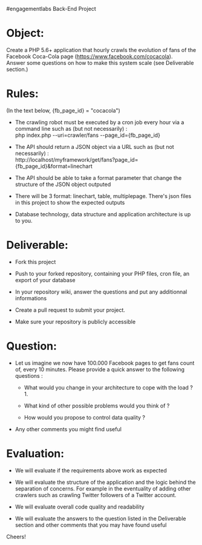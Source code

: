  #engagementlabs Back-End Project 

Object:
======================================
Create a PHP 5.6+ application that hourly crawls the evolution of fans of the Facebook Coca-Cola page (https://www.facebook.com/cocacola).  
Answer some questions on how to make this system scale (see Deliverable section.)


Rules:
======================================

(In the text below, {fb_page_id} = "cocacola")

- The crawling robot must be executed by a cron job every hour via a command line such as (but not necessarily) :  
php index.php --uri=crawler/fans --page_id={fb_page_id}

- The API should return a JSON object via a URL such as (but not necessarily) :  
http://localhost/myframework/get/fans?page_id={fb_page_id}&format=linechart 

- The API should be able to take a format parameter that change the structure of the JSON object outputed

- There will be 3 format: linechart, table, multiplepage. There's json files in this project to show the expected outputs

- Database technology, data structure and application architecture is up to you.



Deliverable:
======================================
- Fork this project

- Push to your forked repository, containing your PHP files, cron file, an export of your database

- In your repository wiki, answer the questions and put any additionnal informations

- Create a pull request to submit your project.

- Make sure your repository is publicly accessible

Question:
======================================
- Let us imagine we now have 100.000 Facebook pages to get fans count of, every 10 minutes. Please provide a quick answer to the following questions :
    - What would you change in your architecture to cope with the load ?
    	1. 

    - What kind of other possible problems would you think of ?
    - How would you propose to control data quality ?

- Any other comments you might find useful


Evaluation:
======================================

- We will evaluate if the requirements above work as expected

- We will evaluate the structure of the application and the logic behind the separation of concerns. For example in the eventuality of adding other crawlers such as crawling Twitter followers of a Twitter account.

- We will evaluate overall code quality and readability

- We will evaluate the answers to the question listed in the Deliverable section and other comments that you may have found useful



Cheers!
